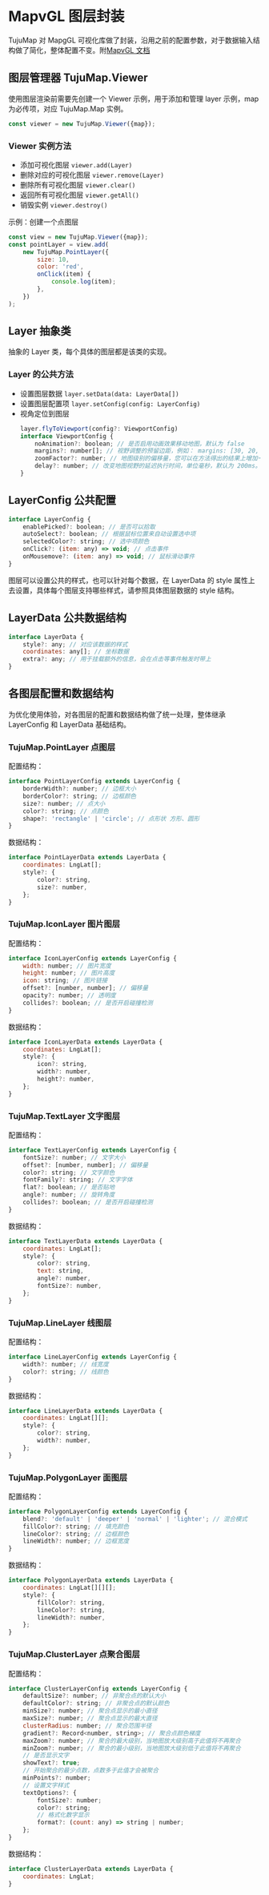 # MapvGL 图层封装

TujuMap 对 MapgGL 可视化库做了封装，沿用之前的配置参数，对于数据输入结构做了简化，整体配置不变。附[MapvGL 文档](https://lbsyun.baidu.com/solutions/mapvdata)

## 图层管理器 TujuMap.Viewer

使用图层渲染前需要先创建一个 Viewer 示例，用于添加和管理 layer 示例，map 为必传项，对应 TujuMap.Map 实例。

```js
const viewer = new TujuMap.Viewer({map});
```

### Viewer 实例方法

-   添加可视化图层
    `viewer.add(Layer)`
-   删除对应的可视化图层
    `viewer.remove(Layer)`
-   删除所有可视化图层
    `viewer.clear()`
-   返回所有可视化图层
    `viewer.getAll()`
-   销毁实例
    `viewer.destroy()`

示例：创建一个点图层

```js
const view = new TujuMap.Viewer({map});
const pointLayer = view.add(
    new TujuMap.PointLayer({
        size: 10,
        color: 'red',
        onClick(item) {
            console.log(item);
        },
    })
);
```

## Layer 抽象类

抽象的 Layer 类，每个具体的图层都是该类的实现。

### Layer 的公共方法

-   设置图层数据
    `layer.setData(data: LayerData[])`
-   设置图层配置项
    `layer.setConfig(config: LayerConfig)`
-   视角定位到图层
    ```js
    layer.flyToViewport(config?: ViewportConfig)
    interface ViewportConfig {
        noAnimation?: boolean; // 是否启用动画效果移动地图，默认为 false
        margins?: number[]; // 视野调整的预留边距，例如： margins: [30, 20, 0, 20] 表示坐标点会限制在上述区域内
        zoomFactor?: number; // 地图级别的偏移量，您可以在方法得出的结果上增加一个偏移值。例如 map.setViewport 计算出地图的级别为 10，如果 zoomFactor 为-1，则最终的地图级别为 9
        delay?: number; // 改变地图视野的延迟执行时间，单位毫秒，默认为 200ms。此延时仅针对动画效果有效
    }
    ```

## LayerConfig 公共配置

```js
interface LayerConfig {
    enablePicked?: boolean; // 是否可以拾取
    autoSelect?: boolean; // 根据鼠标位置来自动设置选中项
    selectedColor?: string; // 选中项颜色
    onClick?: (item: any) => void; // 点击事件
    onMousemove?: (item: any) => void; // 鼠标滑动事件
}
```

图层可以设置公共的样式，也可以针对每个数据，在 LayerData 的 style 属性上去设置，具体每个图层支持哪些样式，请参照具体图层数据的 style 结构。

## LayerData 公共数据结构

```js
interface LayerData {
    style?: any; // 对应该数据的样式
    coordinates: any[]; // 坐标数据
    extra?: any; // 用于挂载额外的信息，会在点击等事件触发时带上
}
```

## 各图层配置和数据结构

为优化使用体验，对各图层的配置和数据结构做了统一处理，整体继承 LayerConfig 和 LayerData 基础结构。

### TujuMap.PointLayer 点图层

配置结构：

```js
interface PointLayerConfig extends LayerConfig {
    borderWidth?: number; // 边框大小
    borderColor?: string; // 边框颜色
    size?: number; // 点大小
    color?: string; // 点颜色
    shape?: 'rectangle' | 'circle'; // 点形状 方形、圆形
}
```

数据结构：

```js
interface PointLayerData extends LayerData {
    coordinates: LngLat[];
    style?: {
        color?: string,
        size?: number,
    };
}
```

### TujuMap.IconLayer 图片图层

配置结构：

```js
interface IconLayerConfig extends LayerConfig {
    width: number; // 图片宽度
    height: number; // 图片高度
    icon: string; // 图片链接
    offset?: [number, number]; // 偏移量
    opacity?: number; // 透明度
    collides?: boolean; // 是否开启碰撞检测
}
```

数据结构：

```js
interface IconLayerData extends LayerData {
    coordinates: LngLat[];
    style?: {
        icon?: string,
        width?: number,
        height?: number,
    };
}
```

### TujuMap.TextLayer 文字图层

配置结构：

```js
interface TextLayerConfig extends LayerConfig {
    fontSize?: number; // 文字大小
    offset?: [number, number]; // 偏移量
    color?: string; // 文字颜色
    fontFamily?: string; // 文字字体
    flat?: boolean; // 是否贴地
    angle?: number; // 旋转角度
    collides?: boolean; // 是否开启碰撞检测
}
```

数据结构：

```js
interface TextLayerData extends LayerData {
    coordinates: LngLat[];
    style?: {
        color?: string,
        text: string,
        angle?: number,
        fontSize?: number,
    };
}
```

### TujuMap.LineLayer 线图层

配置结构：

```js
interface LineLayerConfig extends LayerConfig {
    width?: number; // 线宽度
    color?: string; // 线颜色
}
```

数据结构：

```js
interface LineLayerData extends LayerData {
    coordinates: LngLat[][];
    style?: {
        color?: string,
        width?: number,
    };
}
```

### TujuMap.PolygonLayer 面图层

配置结构：

```js
interface PolygonLayerConfig extends LayerConfig {
    blend?: 'default' | 'deeper' | 'normal' | 'lighter'; // 混合模式
    fillColor?: string; // 填充颜色
    lineColor?: string; // 边框颜色
    lineWidth?: number; // 边框宽度
}
```

数据结构：

```js
interface PolygonLayerData extends LayerData {
    coordinates: LngLat[][][];
    style?: {
        fillColor?: string,
        lineColor?: string,
        lineWidth?: number,
    };
}
```
### TujuMap.ClusterLayer 点聚合图层

配置结构：

```js
interface ClusterLayerConfig extends LayerConfig {
    defaultSize?: number; // 非聚合点的默认大小
    defaultColor?: string; // 非聚合点的默认颜色
    minSize?: number; // 聚合点显示的最小直径
    maxSize?: number; // 聚合点显示的最大直径
    clusterRadius: number; // 聚合范围半径
    gradient?: Record<number, string>; // 聚合点颜色梯度
    maxZoom?: number; // 聚合的最大级别，当地图放大级别高于此值将不再聚合
    minZoom?: number; // 聚合的最小级别，当地图放大级别低于此值将不再聚合
    // 是否显示文字
    showText?: true;
    // 开始聚合的最少点数，点数多于此值才会被聚合
    minPoints?: number;
    // 设置文字样式
    textOptions?: {
        fontSize?: number;
        color?: string;
        // 格式化数字显示
        format?: (count: any) => string | number;
    };
}
```

数据结构：

```js
interface ClusterLayerData extends LayerData {
    coordinates: LngLat;
}
```